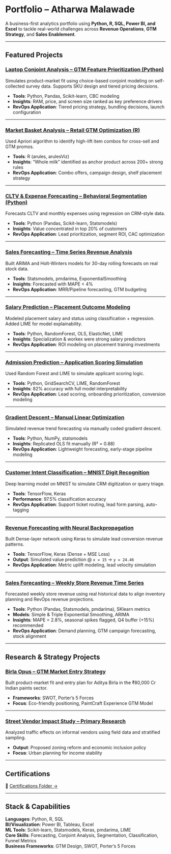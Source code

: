 #  Portfolio – Atharwa Malawade

A business-first analytics portfolio using **Python, R, SQL, Power BI, and Excel** to tackle real-world challenges across **Revenue Operations**, **GTM Strategy**, and **Sales Enablement**.

---

##  Featured Projects

###  [Laptop Conjoint Analysis – GTM Feature Prioritization (Python)](https://github.com/Atharwa351/Portfolio/tree/main/Financial%20Modelling/Conjoint%20Analysis/Laptop_Preference_Case_Study)
Simulates product-market fit using choice-based conjoint modeling on self-collected survey data. Supports SKU design and tiered pricing decisions.

- **Tools**: Python, Pandas, Scikit-learn, CBC modeling  
- **Insights**: RAM, price, and screen size ranked as key preference drivers  
- **RevOps Application**: Tiered pricing strategy, bundling decisions, launch configuration

---

###  [Market Basket Analysis – Retail GTM Optimization (R)](https://github.com/Atharwa351/Portfolio/tree/main/Financial%20Modelling/Market%20Basket%20Analysis)
Used Apriori algorithm to identify high-lift item combos for cross-sell and GTM promos.

- **Tools**: R (arules, arulesViz)  
- **Insights**: “Whole milk” identified as anchor product across 200+ strong rules  
- **RevOps Application**: Combo offers, campaign design, shelf placement strategy

---

###  [CLTV & Expense Forecasting – Behavioral Segmentation (Python)](https://github.com/Atharwa351/Portfolio/tree/main/Financial%20Modelling/CLTV%20Analysis)
Forecasts CLTV and monthly expenses using regression on CRM-style data.

- **Tools**: Python (Pandas, Scikit-learn, Statsmodels)  
- **Insights**: Value concentrated in top 20% of customers  
- **RevOps Application**: Lead prioritization, segment ROI, CAC optimization

---

###  [Sales Forecasting – Time Series Revenue Analysis](https://github.com/Atharwa351/Portfolio/tree/main/Machine%20Learning/Time%20Series)
Built ARIMA and Holt-Winters models for 30-day rolling forecasts on real stock data.

- **Tools**: Statsmodels, pmdarima, ExponentialSmoothing  
- **Insights**: Forecasted with MAPE < 4%  
- **RevOps Application**: MRR/Pipeline forecasting, GTM budgeting

---

###  [Salary Prediction – Placement Outcome Modeling](https://github.com/Atharwa351/Portfolio/tree/main/Machine%20Learning/Salary%20Prediction)
Modeled placement salary and status using classification + regression. Added LIME for model explainability.

- **Tools**: Python, RandomForest, OLS, ElasticNet, LIME  
- **Insights**: Specialization & workex were strong salary predictors  
- **RevOps Application**: ROI modeling on placement training investments

---

###  [Admission Prediction – Application Scoring Simulation](https://github.com/Atharwa351/Portfolio/tree/main/Machine%20Learning/Admission%20Prediction)
Used Random Forest and LIME to simulate applicant scoring logic.

- **Tools**: Python, GridSearchCV, LIME, RandomForest  
- **Insights**: 82% accuracy with full model interpretability  
- **RevOps Application**: Lead scoring, onboarding prioritization, conversion modeling

---

###  [Gradient Descent – Manual Linear Optimization](https://github.com/Atharwa351/Portfolio/tree/main/Machine%20Learning/Gradient%20Descent)
Simulated revenue trend forecasting via manually coded gradient descent.

- **Tools**: Python, NumPy, statsmodels  
- **Insights**: Replicated OLS fit manually (R² = 0.88)  
- **RevOps Application**: Lightweight forecasting, early-stage pipeline modeling

---

###  [Customer Intent Classification – MNIST Digit Recognition](https://github.com/Atharwa351/Portfolio/tree/main/Machine%20Learning/MNIST%20Classification)
Deep learning model on MNIST to simulate CRM digitization or query triage.

- **Tools**: TensorFlow, Keras  
- **Performance**: 97.5% classification accuracy  
- **RevOps Application**: Support ticket routing, lead form parsing, auto-tagging

---

###  [Revenue Forecasting with Neural Backpropagation](https://github.com/Atharwa351/Portfolio/tree/main/Machine%20Learning/Back%20Propogation)
Built Dense-layer network using Keras to simulate lead conversion revenue patterns.

- **Tools**: TensorFlow, Keras (Dense + MSE Loss)  
- **Output**: Simulated value prediction @ `x = 15` → `y = 24.46`  
- **RevOps Application**: Metric uplift modeling, lead velocity simulation

---

###  [Sales Forecasting – Weekly Store Revenue Time Series](https://github.com/Atharwa351/Portfolio/tree/main/Financial%20Modelling/Sales%20Forecasting)
Forecasted weekly store revenue using real historical data to align inventory planning and RevOps revenue projections.

- **Tools**: Python (Pandas, Statsmodels, pmdarima), SKlearn metrics  
- **Models**: Simple & Triple Exponential Smoothing, ARIMA  
- **Insights**: MAPE = 2.8%, seasonal spikes flagged, Q4 buffer (+15%) recommended  
- **RevOps Application**: Demand planning, GTM campaign forecasting, stock alignment

---

##  Research & Strategy Projects

###  [Birla Opus – GTM Market Entry Strategy](https://github.com/Atharwa351/Portfolio/tree/main/Research%20Papers/Birla%20OPUS%20Market%20Research)
Built product-market fit and entry plan for Aditya Birla in the ₹80,000 Cr Indian paints sector.

- **Frameworks**: SWOT, Porter’s 5 Forces  
- **Focus**: Eco-friendly positioning, PaintCraft Experience GTM Model

---

###  [Street Vendor Impact Study – Primary Research](https://github.com/Atharwa351/Portfolio/tree/main/Research%20Papers/Effects%20of%20Traffic%20on%20Street%20Vendors)
Analyzed traffic effects on informal vendors using field data and stratified sampling.

- **Output**: Proposed zoning reform and economic inclusion policy  
- **Focus**: Urban planning for income stability

---

##  Certifications

🔗 [Certifications Folder →](https://github.com/Atharwa351/Portfolio/tree/main/Certification)

---

##  Stack & Capabilities

**Languages**: Python, R, SQL  
**BI/Visualization**: Power BI, Tableau, Excel  
**ML Tools**: Scikit-learn, Statsmodels, Keras, pmdarima, LIME  
**Core Skills**: Forecasting, Conjoint Analysis, Segmentation, Classification, Funnel Metrics  
**Business Frameworks**: GTM Design, SWOT, Porter’s 5 Forces
